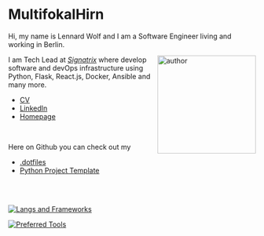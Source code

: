 # MultifokalHirn


Hi, my name is Lennard Wolf and I am a Software Engineer living and working in Berlin.

<img align="right" style="width: 200px" src="https://multifokalhirn.github.io/assets/images/author.jpeg" alt="author">

I am Tech Lead at [*Signatrix*](https://www.signatrix.com) where develop software and devOps infrastructure using Python, Flask, React.js, Docker, Ansible and many more.



- [CV](https://multifokalhirn.github.io/resume)
- [LinkedIn](https://www.linkedin.com/in/lennardwolf/)
- [Homepage](https://multifokalhirn.github.io)

<br />

Here on Github you can check out my
- [.dotfiles](https://github.com/MultifokalHirn/.dotfiles)
- [Python Project Template](https://github.com/MultifokalHirn/python_template_repo)

<br />
<br />

[![Langs and Frameworks](https://skillicons.dev/icons?i=python,flask,js,react,nodejs,ruby,html,css,bash&perline=10)](https://skillicons.dev)

[![Preferred Tools](https://skillicons.dev/icons?i=linux,docker,ansible,git,githubactions,jenkins,latex&perline=10)](https://skillicons.dev)

<!-- 
[coming soon...]
- overview on tools I use
- overview on recommended readings
### Preferred Languages
[![Programming](https://skillicons.dev/icons?i=py,js&perline=6)](https://skillicons.dev)

### Preferred Tools
[![Preferred Tools](https://skillicons.dev/icons?i=vscode,git,githubactions,md,docker,ansible&perline=6)](https://skillicons.dev)

 -->
